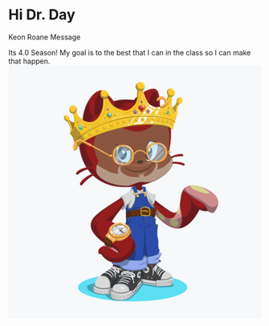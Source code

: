 # Hi Dr. Day
Keon Roane Message


Its 4.0 Season! My goal is to the best that I can in the class so I can make that happen.
![alt text](https://github.com/ncat-comp322-2019/assignment-0-Karoane/blob/master/octocat%20(1).png "Octocat")
